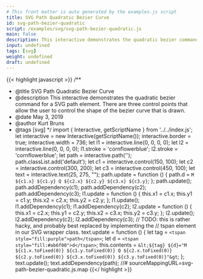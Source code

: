 ```yaml
---
# This front matter is auto generated by the examples.js script
title: SVG Path Quadratic Bezier Curve
id: svg-path-bezier-quadratic
script: /examples/svg/svg-path-bezier-quadratic.js
main: false
description: This interactive demonstrates the quadratic bezier command for a SVG path element. There are three control points that allow the user to control the shape of the bezier curve that is drawn.
input: undefined
tags: [svg]
weight: undefined
draft: undefined
---
```


{{< highlight javascript >}}
/**
* @title SVG Path Quadratic Bezier Curve
* @description This interactive demonstrates the quadratic bezier command for a SVG path element. There are three control points that allow the user to control the shape of the bezier curve that is drawn.
* @date May 3, 2019
* @author Kurt Bruns
* @tags [svg]
*/
import { Interactive, getScriptName } from '../../index.js';
let interactive = new Interactive(getScriptName());
interactive.border = true;
interactive.width = 736;
let l1 = interactive.line(0, 0, 0, 0);
let l2 = interactive.line(0, 0, 0, 0);
l1.stroke = 'cornflowerblue';
l2.stroke = 'cornflowerblue';
let path = interactive.path('');
path.classList.add('default');
let c1 = interactive.control(150, 100);
let c2 = interactive.control(300, 200);
let c3 = interactive.control(450, 100);
let text = interactive.text(25, 275, "");
path.update = function () {
    path.d = `M ${c1.x} ${c1.y} Q ${c2.x} ${c2.y} ${c3.x} ${c3.y}`;
};
path.update();
path.addDependency(c1);
path.addDependency(c2);
path.addDependency(c3);
l1.update = function () {
    this.x1 = c1.x;
    this.y1 = c1.y;
    this.x2 = c2.x;
    this.y2 = c2.y;
};
l1.update();
l1.addDependency(c1);
l1.addDependency(c2);
l2.update = function () {
    this.x1 = c2.x;
    this.y1 = c2.y;
    this.x2 = c3.x;
    this.y2 = c3.y;
};
l2.update();
l2.addDependency(c2);
l2.addDependency(c3);
// TODO: this is rather hacky, and probably best replaced by implementing the
// tspan element in our SVG wrapper class.
text.update = function () {
    let tag = `<tspan style="fill:purple">path</tspan>`;
    let d = `<tspan style="fill:#ab6f00">d</tspan>`;
    this.contents = `&lt;${tag} ${d}="M ${c1.x.toFixed(0)}
                                      ${c1.y.toFixed(0)}
                                    Q ${c2.x.toFixed(0)}
                                      ${c2.y.toFixed(0)}
                                      ${c3.x.toFixed(0)}
                                      ${c3.y.toFixed(0)}"&gt`;
};
text.update();
text.addDependency(path);
//# sourceMappingURL=svg-path-bezier-quadratic.js.map
{{</ highlight >}}

